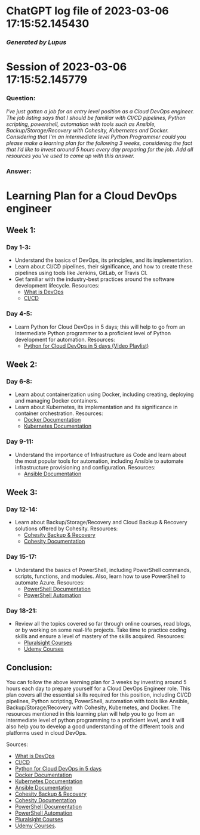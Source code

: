 # ChatGPT log file of 2023-03-06 17:15:52.145430
### *Generated by Lupus*
# Session of 2023-03-06 17:15:52.145779
    
### Question:  
*I‘ve just gotten a job for an entry level position as a Cloud DevOps engineer. The job listing says that I should be familiar with CI/CD pipelines, Python scripting, powershell, automation with tools such as Ansible, Backup/Storage/Recovery with Cohesity, Kubernetes and Docker. Considering that I‘m an intermediate  level Python Programmer could you please make a learning plan for the following 3 weeks, considering the fact that I‘d like to invest around 5 hours every day preparing for the job. Add all resources you've used to come up with this answer.*
### Answer:
# Learning Plan for a Cloud DevOps engineer

## Week 1:

### Day 1-3:

- Understand the basics of DevOps, its principles, and its implementation.
- Learn about CI/CD pipelines, their significance, and how to create these pipelines using tools like Jenkins, GitLab, or Travis CI.
- Get familiar with the industry-best practices around the software development lifecycle.
Resources:
    - [What is DevOps](https://www.atlassian.com/devops)
    - [CI/CD](https://www.atlassian.com/continuous-delivery/ci-cd-pipeline)

### Day 4-5:

- Learn Python for Cloud DevOps in 5 days; this will help to go from an Intermediate Python programmer to a proficient level of Python development for automation.
Resources:
    - [Python for Cloud DevOps in 5 days (Video Playlist)](https://www.youtube.com/watch?v=KJ9bW-E17pM&list=PLS1QulWo1RIaJECMeUT4LFwJ-ghgoSH6n)

## Week 2:

### Day 6-8:

- Learn about containerization using Docker, including creating, deploying and managing Docker containers.
- Learn about Kubernetes, its implementation and its significance in container orchestration. 
Resources:
    - [Docker Documentation](https://docs.docker.com/get-started/)
    - [Kubernetes Documentation](https://kubernetes.io/docs/home/)

### Day 9-11:

- Understand the importance of Infrastructure as Code and learn about the most popular tools for automation, including Ansible to automate infrastructure provisioning and configuration.
Resources:
    - [Ansible Documentation](https://docs.ansible.com/ansible/latest/index.html)

## Week 3:

### Day 12-14:

- Learn about Backup/Storage/Recovery and Cloud Backup & Recovery solutions offered by Cohesity.
Resources:
    - [Cohesity Backup & Recovery](https://www.cohesity.com/products/data-management/backup-and-recovery/)
    - [Cohesity Documentation](https://docs.cohesity.com/home/)

### Day 15-17:

- Understand the basics of PowerShell, including PowerShell commands, scripts, functions, and modules. Also, learn how to use PowerShell to automate Azure.
Resources:
    - [PowerShell Documentation](https://docs.microsoft.com/en-us/powershell/)
    - [PowerShell Automation](https://docs.microsoft.com/en-us/azure/virtual-machines/windows/automate-powershell)

### Day 18-21:

- Review all the topics covered so far through online courses, read blogs, or by working on some real-life projects. Take time to practice coding skills and ensure a level of mastery of the skills acquired.
Resources:
    - [Pluralsight Courses](https://www.pluralsight.com/)
    - [Udemy Courses](https://www.udemy.com/)

## Conclusion:

You can follow the above learning plan for 3 weeks by investing around 5 hours each day to prepare yourself for a Cloud DevOps Engineer role. This plan covers all the essential skills required for this position, including CI/CD pipelines, Python scripting, PowerShell, automation with tools like Ansible, Backup/Storage/Recovery with Cohesity, Kubernetes, and Docker. The resources mentioned in this learning plan will help you to go from an intermediate level of python programming to a proficient level, and it will also help you to develop a good understanding of the different tools and platforms used in cloud DevOps. 

Sources:
- [ What is DevOps](https://www.atlassian.com/devops)
- [CI/CD](https://www.atlassian.com/continuous-delivery/ci-cd-pipeline)
- [Python for Cloud DevOps in 5 days](https://www.youtube.com/watch?v=KJ9bW-E17pM&list=PLS1QulWo1RIaJECMeUT4LFwJ-ghgoSH6n)
- [Docker Documentation](https://docs.docker.com/get-started/)
- [Kubernetes Documentation](https://kubernetes.io/docs/home/)
- [Ansible Documentation](https://docs.ansible.com/ansible/latest/index.html)
- [Cohesity Backup & Recovery](https://www.cohesity.com/products/data-management/backup-and-recovery/)
- [Cohesity Documentation](https://docs.cohesity.com/home/)
- [PowerShell Documentation](https://docs.microsoft.com/en-us/powershell/)
- [PowerShell Automation](https://docs.microsoft.com/en-us/azure/virtual-machines/windows/automate-powershell)
- [Pluralsight Courses](https://www.pluralsight.com/)
- [Udemy Courses](https://www.udemy.com/).